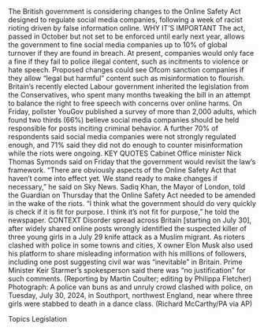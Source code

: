The British government is considering changes to the Online Safety Act designed to regulate social media companies, following a week of racist rioting driven by false information online.
WHY IT’S IMPORTANT
The act, passed in October but not set to be enforced until early next year, allows the government to fine social media companies up to 10% of global turnover if they are found in breach.
At present, companies would only face a fine if they fail to police illegal content, such as incitments to violence or hate speech. Proposed changes could see Ofcom sanction companies if they allow “legal but harmful” content such as misinformation to flourish.
Britain’s recently elected Labour government inherited the legislation from the Conservatives, who spent many months tweaking the bill in an attempt to balance the right to free speech with concerns over online harms.
On Friday, pollster YouGov published a survey of more than 2,000 adults, which found two thirds (66%) believe social media companies should be held responsible for posts inciting criminal behavior.
A further 70% of respondents said social media companies were not strongly regulated enough, and 71% said they did not do enough to counter misinformation while the riots were ongoing.
KEY QUOTES
Cabinet Office minister Nick Thomas Symonds said on Friday that the government would revisit the law’s framework.
“There are obviously aspects of the Online Safety Act that haven’t come into effect yet. We stand ready to make changes if necessary,” he said on Sky News.
Sadiq Khan, the Mayor of London, told the Guardian on Thursday that the Online Safety Act needed to be amended in the wake of the riots.
“I think what the government should do very quickly is check if it is fit for purpose. I think it’s not fit for purpose,” he told the newspaper.
CONTEXT
Disorder spread across Britain [starting on July 30], after widely shared online posts wrongly identified the suspected killer of three young girls in a July 29 knife attack as a Muslim migrant.
As rioters clashed with police in some towns and cities, X owner Elon Musk also used his platform to share misleading information with his millions of followers, including one post suggesting civil war was “inevitable” in Britain.
Prime Minister Keir Starmer’s spokesperson said there was “no justification” for such comments.
(Reporting by Martin Coulter; editing by Philippa Fletcher)
Photograph: A police van buns as and unruly crowd clashed with police, on Tuesday, July 30, 2024, in Southport, northwest England, near where three girls were stabbed to death in a dance class. (Richard McCarthy/PA via AP)

Topics
Legislation
